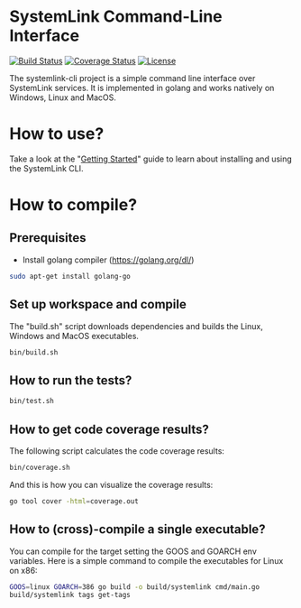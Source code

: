 # SystemLink Command-Line Interface

[![Build Status](https://github.com/ni/systemlink-cli/workflows/build/badge.svg)](https://github.com/ni/systemlink-cli/actions)
[![Coverage Status](https://coveralls.io/repos/github/ni/systemlink-cli/badge.svg?branch=master)](https://coveralls.io/github/ni/systemlink-cli?branch=master)
[![License](https://img.shields.io/github/license/ni/systemlink-cli)](https://github.com/ni/systemlink-cli/blob/master/LICENSE)

The systemlink-cli project is a simple command line interface over SystemLink services. It is implemented in golang and works natively on Windows, Linux and MacOS.

# How to use?

Take a look at the "[Getting Started](GettingStarted.md)" guide to learn about installing and using the SystemLink CLI.

# How to compile?

## Prerequisites

- Install golang compiler (https://golang.org/dl/)

```bash
sudo apt-get install golang-go
```

## Set up workspace and compile

The "build.sh" script downloads dependencies and builds the Linux, Windows and MacOS executables.

```bash
bin/build.sh
```

## How to run the tests?

```bash
bin/test.sh
```

## How to get code coverage results?

The following script calculates the code coverage results:

```bash
bin/coverage.sh
```

And this is how you can visualize the coverage results:

```bash
go tool cover -html=coverage.out
```

## How to (cross)-compile a single executable?

You can compile for the target setting the GOOS and GOARCH env variables. Here is a simple command to compile the executables for Linux on x86:

```bash
GOOS=linux GOARCH=386 go build -o build/systemlink cmd/main.go
build/systemlink tags get-tags
```